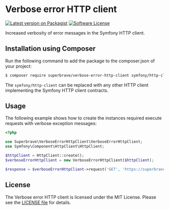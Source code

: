 # Verbose error HTTP client

[![Latest version on Packagist][ico-version]][link-version]
[![Software License][ico-license]][link-license]

Increased verbosity of error messages in the Symfony HTTP client.

## Installation using Composer
Run the following command to add the package to the composer.json of your project:

``` bash
$ composer require superbrave/verbose-error-http-client symfony/http-client
```

The `symfony/http-client` can be replaced with any other HTTP client implementing the Symfony HTTP client contracts.

## Usage
The following example shows how to create the instances required execute requests with verbose exception messages:
```php
<?php

use Superbrave\VerboseErrorHttpClient\VerboseErrorHttpClient;
use Symfony\Component\HttpClient\HttpClient;

$httpClient = HttpClient::create();
$verboseErrorHttpClient = new VerboseErrorHttpClient($httpClient);

$response = $verboseErrorHttpClient->request('GET', 'https://superbrave.nl/api');
```

## License
The Verbose error HTTP client is licensed under the MIT License. Please see the [LICENSE file][link-license] for details.

[ico-version]: https://img.shields.io/packagist/v/superbrave/verbose-error-http-client
[ico-license]: https://img.shields.io/packagist/l/superbrave/verbose-error-http-client

[link-version]: https://packagist.org/packages/superbrave/verbose-error-http-client
[link-license]: LICENSE
